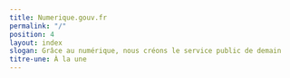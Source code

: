 ```yaml
---
title: Numerique.gouv.fr
permalink: "/"
position: 4
layout: index
slogan: Grâce au numérique, nous créons le service public de demain
titre-une: À la une
---
```


